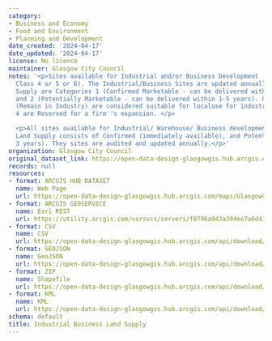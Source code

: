 ```yaml
---
category:
- Business and Economy
- Food and Environment
- Planning and Development
date_created: '2024-04-17'
date_updated: '2024-04-17'
license: No licence
maintainer: Glasgow City Council
notes: '<p>Sites available for Industrial and/or Business Development (Planning Use
  Class 4 or 5 or 6). The Industrial/Business Sites are updated annually. Marketable
  Supply are Categories 1 (Confirmed Marketable - can be delivered within 1 year)
  and 2 (Potentially Marketable - can be delivered within 1-5 years). Category 3 Sites
  (Remain in Industry) are considered suitable for localuse for industry and Category
  4 are Reserved for a firm''s expansion. </p>

  <p>All sites available for Industrial/ Warehouse/ Business development. Marketable
  Land Supply consists of Confirmed (immediately available), and Potential (within
  3 years). They sites are audited and updated annually.</p>'
organization: Glasgow City Council
original_dataset_link: https://open-data-design-glasgowgis.hub.arcgis.com/maps/GlasgowGIS::industrial-business-land-supply
records: null
resources:
- format: ARCGIS HUB DATASET
  name: Web Page
  url: https://open-data-design-glasgowgis.hub.arcgis.com/maps/GlasgowGIS::industrial-business-land-supply
- format: ARCGIS GEOSERVICE
  name: Esri REST
  url: https://utility.arcgis.com/usrsvcs/servers/f8796a943a394ee7a6d43d01d2dcd555/rest/services/AGOL/Industrial_Business_Land_Supply/MapServer/0
- format: CSV
  name: CSV
  url: https://open-data-design-glasgowgis.hub.arcgis.com/api/download/v1/items/f8796a943a394ee7a6d43d01d2dcd555/csv?layers=0
- format: GEOJSON
  name: GeoJSON
  url: https://open-data-design-glasgowgis.hub.arcgis.com/api/download/v1/items/f8796a943a394ee7a6d43d01d2dcd555/geojson?layers=0
- format: ZIP
  name: Shapefile
  url: https://open-data-design-glasgowgis.hub.arcgis.com/api/download/v1/items/f8796a943a394ee7a6d43d01d2dcd555/shapefile?layers=0
- format: KML
  name: KML
  url: https://open-data-design-glasgowgis.hub.arcgis.com/api/download/v1/items/f8796a943a394ee7a6d43d01d2dcd555/kml?layers=0
schema: default
title: Industrial Business Land Supply
---
```

